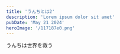 ```yaml
---
title: 'うんちとは2'
description: 'Lorem ipsum dolor sit amet'
pubDate: 'May 21 2024'
heroImage: '/117187e0.png'
---
```



うんちは世界を救う

